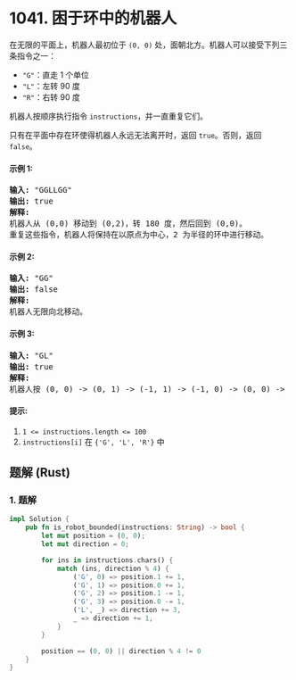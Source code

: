 # 1041. 困于环中的机器人
在无限的平面上，机器人最初位于 `(0, 0)` 处，面朝北方。机器人可以接受下列三条指令之一：
* `"G"`：直走 1 个单位
* `"L"`：左转 90 度
* `"R"`：右转 90 度

机器人按顺序执行指令 `instructions`，并一直重复它们。

只有在平面中存在环使得机器人永远无法离开时，返回 `true`。否则，返回 `false`。

#### 示例 1:
<pre>
<strong>输入:</strong> "GGLLGG"
<strong>输出:</strong> true
<strong>解释:</strong>
机器人从 (0,0) 移动到 (0,2)，转 180 度，然后回到 (0,0)。
重复这些指令，机器人将保持在以原点为中心，2 为半径的环中进行移动。
</pre>

#### 示例 2:
<pre>
<strong>输入:</strong> "GG"
<strong>输出:</strong> false
<strong>解释:</strong>
机器人无限向北移动。
</pre>

#### 示例 3:
<pre>
<strong>输入:</strong> "GL"
<strong>输出:</strong> true
<strong>解释:</strong>
机器人按 (0, 0) -> (0, 1) -> (-1, 1) -> (-1, 0) -> (0, 0) -> ... 进行移动。
</pre>

#### 提示:
1. `1 <= instructions.length <= 100`
2. `instructions[i]` 在 `{'G', 'L', 'R'}` 中

## 题解 (Rust)

### 1. 题解
```Rust
impl Solution {
    pub fn is_robot_bounded(instructions: String) -> bool {
        let mut position = (0, 0);
        let mut direction = 0;

        for ins in instructions.chars() {
            match (ins, direction % 4) {
                ('G', 0) => position.1 += 1,
                ('G', 1) => position.0 += 1,
                ('G', 2) => position.1 -= 1,
                ('G', 3) => position.0 -= 1,
                ('L', _) => direction += 3,
                _ => direction += 1,
            }
        }

        position == (0, 0) || direction % 4 != 0
    }
}
```

